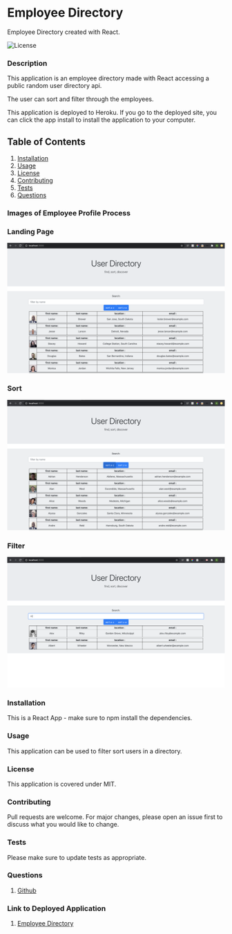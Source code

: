 # Employee Directory 
Employee Directory created with React. 

![License](https://img.shields.io/badge/License-MIT-yellow.svg)

### Description
This application is an employee directory made with React accessing a public random user directory api. 

The user can sort and filter through the employees. 

This application is deployed to Heroku. If you go to the deployed site, you can click the app install to install the application to your computer. 

    
## Table of Contents
1. [Installation](#installation)
2. [Usage](#usage)
3. [License](#license)
4. [Contributing](#contributing)
5. [Tests](#tests)
6. [Questions](#questions)

### Images of Employee Profile Process

### Landing Page

![Landing Page](images/step1.png)

### Sort

![Sort](images/step2.png)

### Filter

![Filter](images/step3.png)



### Installation
This is a React App - make sure to npm install the dependencies.  

### Usage
This application can be used to filter sort users in a directory. 

### License 

This application is covered under MIT.


### Contributing 
Pull requests are welcome. For major changes, please open an issue first to discuss what you would like to change.

### Tests
Please make sure to update tests as appropriate.


### Questions
1. [Github](https://github.com/nicoleremy95/employeedirectory)

### Link to Deployed Application
1. [Employee Directory](https://ner-budget-tracker.herokuapp.com/)
    
     